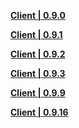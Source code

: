 **[Client | 0.9.0](https://autopatchcn.yuanshen.com/client_app/pc_release/YuanShen_0.9.0.zip)**

**[Client | 0.9.1](https://autopatchcn.yuanshen.com/client_app/pc_release/YuanShen_0.9.1.zip)**

**[Client | 0.9.2](https://autopatchcn.yuanshen.com/client_app/pc_release/YuanShen_0.9.2.zip)**

**[Client | 0.9.3](https://autopatchcn.yuanshen.com/client_app/pc_release/YuanShen_0.9.3.zip)**

**[Client | 0.9.9](https://autopatchcn.yuanshen.com/client_app/pc_cb3/YuanShen_0.9.9.zip)**

**[Client | 0.9.16](https://autopatchcn.yuanshen.com/client_app/pc_bilibili/c39c3898fbaef1a2cd8d8884eba6f7d7/YuanShen_0.9.16.zip)**
